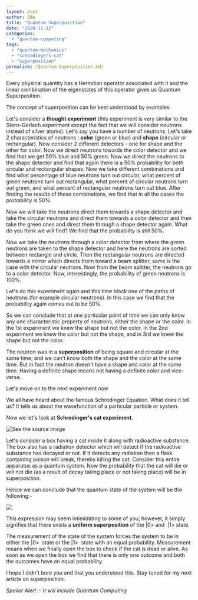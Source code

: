 ```yaml
---
layout: post
author: ΔΨφ
title: "Quantum Superposition"
date: "2020-11-12"
categories: 
  - "quantum-computing"
tags: 
  - "quantum-mechanics"
  - "schrodingers-cat"
  - "superposition"
permalink: /Quantum-Superposition.md/
---
```


Every physical quantity has a Hermitian operator associated with it and the linear combination of the eigenstates of this operator gives us Quantum Superposition.

The concept of superposition can be best understood by examples.

Let's consider a **thought experiment** (this experiment is very similar to the Stern–Gerlach experiment except the fact that we will consider neutrons instead of silver atoms). Let's say you have a number of neutrons. Let's take 2 characteristics of neutrons : **color** (green or blue) and **shape** (circular or rectangular). Now consider 2 different detectors - one for shape and the other for color. Now we direct neutrons towards the color detector and we find that we get 50% blue and 50% green. Now we direct the neutrons to the shape detector and find that again there is a 50% probability for both circular and rectangular shapes. Now we take different combinations and find what percentage of blue neutrons turn out circular, what percent of green neutrons turn out rectangular, what percent of circular neutrons turn out green, and what percent of rectangular neutrons turn out blue. After finding the results of these combinations, we find that in all the cases the probability is 50%.

Now we will take the neutrons direct them towards a shape detector and take the circular neutrons and direct them towards a color detector and then take the green ones and direct them through a shape detector again. What do you think we will find? We find that the probability is still 50%.

Now we take the neutrons through a color detector from where the green neutrons are taken to the shape detector and here the neutrons are sorted between rectangle and circle. Then the rectangular neutrons are directed towards a mirror which directs them toward a beam splitter, same is the case with the circular neutrons. Now from the beam splitter, the neutrons go to a color detector. Now, interestingly, the probability of green neutrons is 100%.

Let's do this experiment again and this time block one of the paths of neutrons (for example circular neutrons). In this case we find that the probability again comes out to be 50%.

So we can conclude that at one particular point of time we can only know any one characteristic property of neutrons, either the shape or the color. In the 1st experiment we knew the shape but not the color, in the 2nd experiment we knew the color but not the shape, and in 3rd we knew the shape but not the color.

The neutron was in a **superposition** of being square and circular at the same time, and we can't know both the shape and the color at the same time. But in fact the neutron doesn't have a shape and color at the same time. Having a definite shape means not having a definite color and vice-versa.

Let's move on to the next experiment now

We all have heard about the famous Schrödinger Equation. What does it tell us? It tells us about the wavefunction of a particular particle or system.

Now we let's look at **Schrodinger's cat experiment**.

![See the source image](/assets/img/cat.jpg)

Let's consider a box having a cat inside it along with radioactive substance. The box also has a radiation detector which will detect if the radioactive substance has decayed or not. If it detects any radiation then a flask containing poison will break, thereby killing the cat. Consider this entire apparatus as a quantum system. Now the probability that the cat will die or will not die (as a result of decay taking place or not taking place) will be in superposition.

Hence we can conclude that the quantum state of the system will be the following:-

![](https://deltapsifi.files.wordpress.com/2020/10/image-9.png?w=172)

This expression may seem intimidating to some of you; however, it simply signifies that there exists a **uniform superposition** of the \|0> and  \|1> state.

The measurement of the state of the system forces the system to be in either the \|0>  state or the \|1>  state with an equal probability. Measurement means when we finally open the box to check if the cat is dead or alive. As soon as we open the box we find that there is only one outcome and both the outcomes have an equal probability.

I hope I didn't bore you and that you understood this. Stay tuned for my next article on superposition.

*Spoiler Alert :- It will include Quantum Computing*